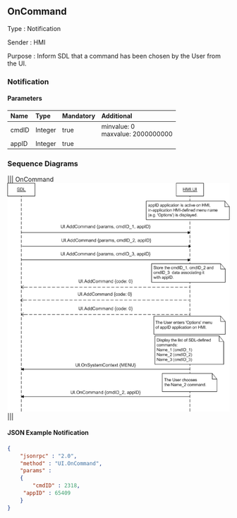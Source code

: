 ## OnCommand

Type
: Notification

Sender
: HMI

Purpose
: Inform SDL that a command has been chosen by the User from the UI.

### Notification

#### Parameters

|Name|Type|Mandatory|Additional|
|:---|:---|:--------|:---------|
|cmdID|Integer|true|minvalue: 0<br>maxvalue: 2000000000|
|appID|Integer|true||
### Sequence Diagrams
|||
OnCommand
![OnCommand](./assets/OnCommand.png)
|||

#### JSON Example Notification
```json
{
	"jsonrpc" : "2.0",
	"method" : "UI.OnCommand",
	"params" :
	{
		"cmdID" : 2318,
     "appID" : 65409
	}
}
```
